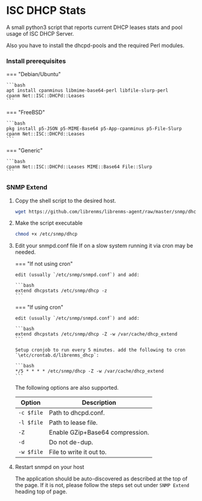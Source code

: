 # ISC DHCP Stats

A small python3 script that reports current DHCP leases stats and pool usage of ISC DHCP Server.

Also you have to install the dhcpd-pools and the required Perl
modules.

### Install prerequisites

=== "Debian/Ubuntu"

    ```bash
    apt install cpanminus libmime-base64-perl libfile-slurp-perl
    cpanm Net::ISC::DHCPd::Leases
    ```

=== "FreeBSD"

    ```bash
    pkg install p5-JSON p5-MIME-Base64 p5-App-cpanminus p5-File-Slurp
    cpanm Net::ISC::DHCPd::Leases
    ```

=== "Generic"

    ```bash
    cpanm Net::ISC::DHCPd::Leases MIME::Base64 File::Slurp
    ```

### SNMP Extend

1.  Copy the shell script to the desired host.

    ```bash
    wget https://github.com/librenms/librenms-agent/raw/master/snmp/dhcp -O /etc/snmp/dhcp
    ```

2.  Make the script executable

    ```bash
    chmod +x /etc/snmp/dhcp
    ```

3.  Edit your snmpd.conf file
    If on a slow system running it via cron may be needed.

    === "If not using cron"

        edit (usually `/etc/snmp/snmpd.conf`) and add:

        ```bash
        extend dhcpstats /etc/snmp/dhcp -z
        ```

    === "If using cron"

        edit (usually `/etc/snmp/snmpd.conf`) and add:

        ```bash
        extend dhcpstats /etc/snmp/dhcp -Z -w /var/cache/dhcp_extend
        ```

        Setup cronjob to run every 5 minutes. add the following to cron `\etc/crontab.d/librenms_dhcp`:

        ```bash
        */5 * * * * /etc/snmp/dhcp -Z -w /var/cache/dhcp_extend
        ```

    The following options are also supported.

    | Option     | Description                     |
    |------------|---------------------------------|
    | `-c $file` | Path to dhcpd.conf.             |
    | `-l $file` | Path to lease file.             |
    | `-Z`       | Enable GZip+Base64 compression. |
    | `-d`       | Do not de-dup.                  |
    | `-w $file` | File to write it out to.        |

5.  Restart snmpd on your host

    The application should be auto-discovered as described at the top of
    the page. If it is not, please follow the steps set out under `SNMP
    Extend` heading top of page.
